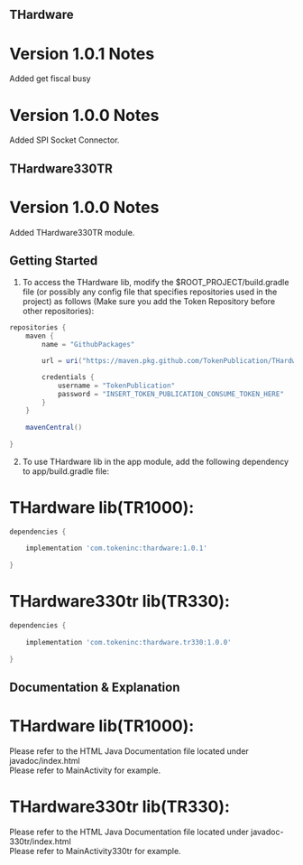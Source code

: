 ## THardware

# Version 1.0.1 Notes

Added get fiscal busy

# Version 1.0.0 Notes

Added SPI Socket Connector.

## THardware330TR

# Version 1.0.0 Notes

Added THardware330TR module.

## Getting Started

1) To access the THardware lib, modify the $ROOT_PROJECT/build.gradle file
   (or possibly any config file that specifies repositories used in the project) as follows
   (Make sure you add the Token Repository before other repositories):

```groovy
repositories {
    maven {
        name = "GithubPackages"

        url = uri("https://maven.pkg.github.com/TokenPublication/THardwareApp")

        credentials {
            username = "TokenPublication"
            password = "INSERT_TOKEN_PUBLICATION_CONSUME_TOKEN_HERE"
        }
    }
    
    mavenCentral()
    
}
```

2) To use THardware lib in the app module, add the following dependency to app/build.gradle file:

# THardware lib(TR1000):
```groovy
dependencies {
    
    implementation 'com.tokeninc:thardware:1.0.1'
    
}
```

# THardware330tr lib(TR330):
```groovy
dependencies {
    
    implementation 'com.tokeninc:thardware.tr330:1.0.0'
    
}
```

## Documentation & Explanation

# THardware lib(TR1000):
Please refer to the HTML Java Documentation file located under javadoc/index.html\
Please refer to MainActivity for example.

# THardware330tr lib(TR330):
Please refer to the HTML Java Documentation file located under javadoc-330tr/index.html\
Please refer to MainActivity330tr for example.
